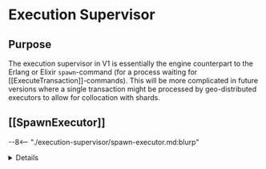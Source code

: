 # Execution Supervisor

## Purpose

The execution supervisor in V1 is essentially the engine counterpart
to the Erlang or Elixir `spawn`-command
(for a process waiting for [[ExecuteTransaction]]-commands).
This will be more complicated in future versions
where a single transaction might be processed
by geo-distributed executors to allow for collocation with shards.

## [[SpawnExecutor]]

--8<-- "./execution-supervisor/spawn-executor.md:blurp"
<details  markdown="1">
    <summary>Details</summary>
--8<-- "./execution-supervisor/spawn-executor.md:details"
</details>
